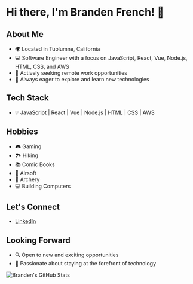 # Hi there, I'm Branden French! 👋

## About Me
- 🌍 Located in Tuolumne, California
- 💻 Software Engineer with a focus on JavaScript, React, Vue, Node.js, HTML, CSS, and AWS
- 🚀 Actively seeking remote work opportunities
- 🌱 Always eager to explore and learn new technologies

## Tech Stack
- 💡 JavaScript | React | Vue | Node.js | HTML | CSS | AWS

## Hobbies
- 🎮 Gaming
- 🏞️ Hiking
- 📚 Comic Books
- 🔫 Airsoft
- 🏹 Archery
- 💻 Building Computers

## Let's Connect
- [LinkedIn](https://www.linkedin.com/in/branden-french-79313a2ab/)


## Looking Forward
- 🔍 Open to new and exciting opportunities
- 🚀 Passionate about staying at the forefront of technology

![Branden's GitHub Stats](https://github-readme-stats.vercel.app/api?username=your-username&show_icons=true&hide_border=true)
